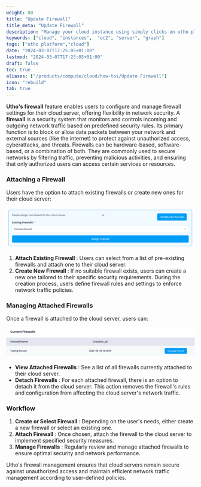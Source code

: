 ```yaml
---
weight: 80
title: "Update Firewall"
title_meta: "Update Firewall"
description: "Manage your cloud instance using simply clicks on utho platform"
keywords: ["cloud", "instances",  "ec2", "server", "graph"]
tags: ["utho platform","cloud"]
date: "2024-03-07T17:25:05+01:00"
lastmod: "2024-03-07T17:25:05+01:00"
draft: false
toc: true
aliases: ["/products/compute/cloud/how-tos/Update Firewall"]
icon: "rebuild"
tab: true
---
```

**Utho's firewall** feature enables users to configure and manage firewall settings for their cloud server, offering flexibility in network security. A **firewall** is a security system that monitors and controls incoming and outgoing network traffic based on predefined security rules. Its primary function is to block or allow data packets between your network and external sources (like the internet) to protect against unauthorized access, cyberattacks, and threats. Firewalls can be hardware-based, software-based, or a combination of both. They are commonly used to secure networks by filtering traffic, preventing malicious activities, and ensuring that only authorized users can access certain services or resources.

### Attaching a Firewall

Users have the option to attach existing firewalls or create new ones for their cloud server:

![1718871291079](image/index/1718871291079.png)

1. **Attach Existing Firewall** : Users can select from a list of pre-existing firewalls and attach one to their cloud server.
2. **Create New Firewall** : If no suitable firewall exists, users can create a new one tailored to their specific security requirements. During the creation process, users define firewall rules and settings to enforce network traffic policies.

### Managing Attached Firewalls

Once a firewall is attached to the cloud server, users can:

![1718871303262](image/index/1718871303262.png)

* **View Attached Firewalls** : See a list of all firewalls currently attached to their cloud server.
* **Detach Firewalls** : For each attached firewall, there is an option to detach it from the cloud server. This action removes the firewall's rules and configuration from affecting the cloud server's network traffic.

### Workflow

1. **Create or Select Firewall** : Depending on the user's needs, either create a new firewall or select an existing one.
2. **Attach Firewall** : Once chosen, attach the firewall to the cloud server to implement specified security measures.
3. **Manage Firewalls** : Regularly review and manage attached firewalls to ensure optimal security and network performance.

Utho's firewall management ensures that cloud servers remain secure against unauthorized access and maintain efficient network traffic management according to user-defined policies.
